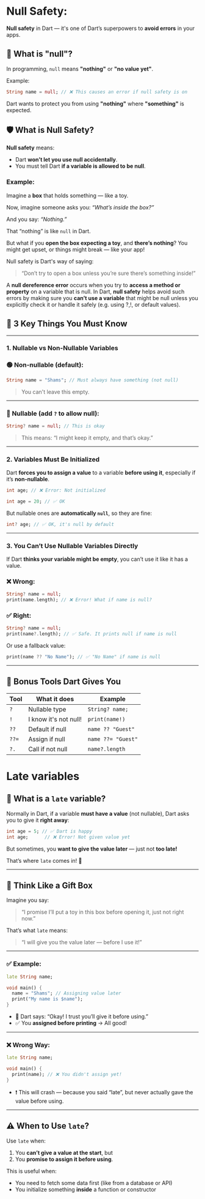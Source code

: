 
# Null Safety:

**Null safety** in Dart — it's one of Dart’s superpowers to **avoid errors** in your apps.

## 🧠 What is "null"?

In programming, `null` means **"nothing"** or **"no value yet"**.

Example:

```dart
String name = null; // ❌ This causes an error if null safety is on
```

Dart wants to protect you from using **"nothing"** where **"something"** is expected.

## 🛡️ What is Null Safety?

**Null safety** means:

- Dart **won’t let you use null accidentally**.
- You must tell Dart **if a variable is allowed to be null**.

### **Example:**

Imagine a **box** that holds something — like a toy.

Now, imagine someone asks you: *“What’s inside the box?”*

And you say: *“Nothing.”*

That “nothing” is like `null` in Dart.

But what if you **open the box expecting a toy**, and **there’s nothing**? You might get upset, or things might break — like your app!

Null safety is Dart's way of saying:

> “Don’t try to open a box unless you’re sure there’s something inside!”
> 

A **null dereference error** occurs when you try to **access a method or property** on a variable that is null. In Dart, **null safety** helps avoid such errors by making sure you **can’t use a variable** that might be null unless you explicitly check it or handle it safely (e.g. using ?,!, or default values).

## 🔑 3 Key Things You Must Know

---

### 1. Nullable vs Non-Nullable Variables

### 🟢 Non-nullable (default):

```dart
String name = "Shams"; // Must always have something (not null)
```

> You can't leave this empty.
> 

---

### 🔵 Nullable (add `?` to allow null):

```dart
String? name = null; // This is okay
```

> This means: “I might keep it empty, and that’s okay.”
> 

---

### 2. Variables Must Be Initialized

Dart **forces you to assign a value** to a variable **before using it**, especially if it’s **non-nullable**.

```dart
int age; // ❌ Error: Not initialized

int age = 20; // ✅ OK
```

But nullable ones are **automatically `null`**, so they are fine:

```dart
int? age; // ✅ OK, it's null by default
```

---

### 3. You Can’t Use Nullable Variables Directly

If Dart **thinks your variable might be empty**, you can’t use it like it has a value.

### ❌ Wrong:

```dart
String? name = null;
print(name.length); // ❌ Error! What if name is null?
```

### ✅ Right:

```dart
String? name = null;
print(name?.length); // ✅ Safe. It prints null if name is null
```

Or use a fallback value:

```dart
print(name ?? "No Name"); // ✅ "No Name" if name is null
```

---

## 📌 Bonus Tools Dart Gives You

| Tool | What it does | Example |
| --- | --- | --- |
| `?` | Nullable type | `String? name;` |
| `!` | I know it's not null! | `print(name!)` |
| `??` | Default if null | `name ?? "Guest"` |
| `??=` | Assign if null | `name ??= "Guest"` |
| `?.` | Call if not null | `name?.length` |

# Late variables

## 🐢 What is a `late` variable?

Normally in Dart, if a variable **must have a value** (not nullable), Dart asks you to give it **right away**:

```dart
int age = 5; // ✅ Dart is happy
int age;      // ❌ Error! Not given value yet
```

But sometimes, you **want to give the value later** — just not **too late!**

That’s where `late` comes in! 🎉

---

## 🎁 Think Like a Gift Box

Imagine you say:

> “I promise I’ll put a toy in this box before opening it, just not right now.”
> 

That’s what `late` means:

> “I will give you the value later — before I use it!”
> 

---

### ✅ Example:

```dart
late String name;

void main() {
  name = "Shams"; // Assigning value later
  print("My name is $name");
}
```

- 🧠 Dart says: “Okay! I trust you’ll give it before using.”
- ✅ You **assigned before printing** → All good!

---

### ❌ Wrong Way:

```dart
late String name;

void main() {
  print(name); // ❌ You didn't assign yet!
}
```

- ❗ This will crash — because you said “late”, but never actually gave the value before using.

---

## ⚠️ When to Use `late`?

Use `late` when:

1. You **can’t give a value at the start**, but
2. You **promise to assign it before using**.

This is useful when:

- You need to fetch some data first (like from a database or API)
- You initialize something **inside** a function or constructor
